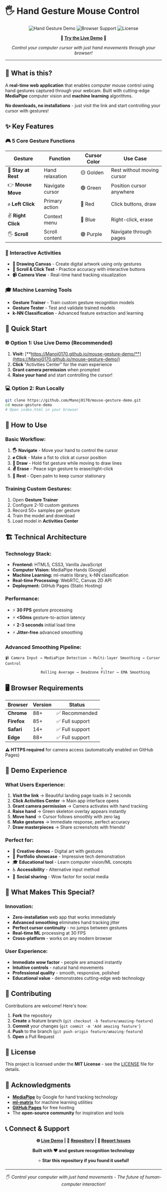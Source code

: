 # 🖐️ Hand Gesture Mouse Control

<div align="center">

![Hand Gesture Demo](https://img.shields.io/badge/Demo-Live-brightgreen?style=for-the-badge)
![Browser Support](https://img.shields.io/badge/Browser-Chrome%20%7C%20Firefox%20%7C%20Safari%20%7C%20Edge-blue?style=for-the-badge)
![License](https://img.shields.io/badge/License-MIT-yellow?style=for-the-badge)

**🚀 [Try the Live Demo](https://Manoj0170.github.io/mouse-gesture-demo/) 🚀**

*Control your computer cursor with just hand movements through your browser!*

</div>

---

## 🎯 What is this?

A **real-time web application** that enables computer mouse control using hand gestures captured through your webcam. Built with cutting-edge **MediaPipe** computer vision and **machine learning** algorithms.

**No downloads, no installations** - just visit the link and start controlling your cursor with gestures!

## ✨ Key Features

### 🎮 **5 Core Gesture Functions**
| Gesture | Function | Cursor Color | Use Case |
|---------|----------|--------------|----------|
| 🤚 **Stay at Rest** | Hand relaxation | 🟡 Golden | Rest without moving cursor |
| 👉 **Mouse Move** | Navigate cursor | 🟢 Green | Position cursor anywhere |
| ✊ **Left Click** | Primary action | 🔴 Red | Click buttons, draw |
| ✌️ **Right Click** | Context menu | 🔵 Blue | Right-click, erase |
| 🖐️ **Scroll** | Scroll content | 🟣 Purple | Navigate through pages |

### 🎯 **Interactive Activities**
- **🎨 Drawing Canvas** - Create digital artwork using only gestures
- **📜 Scroll & Click Test** - Practice accuracy with interactive buttons
- **📹 Camera View** - Real-time hand tracking visualization

### 🎓 **Machine Learning Tools**
- **Gesture Trainer** - Train custom gesture recognition models
- **Gesture Tester** - Test and validate trained models  
- **k-NN Classification** - Advanced feature extraction and learning

## 🚀 Quick Start

### **🌐 Option 1: Use Live Demo (Recommended)**
1. **Visit:** [**https://Manoj0170.github.io/mouse-gesture-demo/**](https://Manoj0170.github.io/mouse-gesture-demo/)
2. **Click** "Activities Center" for the main experience
3. **Grant camera permission** when prompted
4. **Raise your hand** and start controlling the cursor!

### **💻 Option 2: Run Locally**
```bash
git clone https://github.com/Manoj0170/mouse-gesture-demo.git
cd mouse-gesture-demo
# Open index.html in your browser
```

## 🎨 How to Use

### **Basic Workflow:**
1. **🖐️ Navigate** - Move your hand to control the cursor
2. **✊ Click** - Make a fist to click at cursor position  
3. **🎨 Draw** - Hold fist gesture while moving to draw lines
4. **✌️ Erase** - Peace sign gesture to erase/right-click
5. **🤚 Rest** - Open palm to keep cursor stationary

### **Training Custom Gestures:**
1. Open **Gesture Trainer** 
2. Configure 2-10 custom gestures
3. Record 50+ samples per gesture
4. Train the model and download
5. Load model in **Activities Center**

## 🏗️ Technical Architecture

### **Technology Stack:**
- **Frontend:** HTML5, CSS3, Vanilla JavaScript
- **Computer Vision:** MediaPipe Hands (Google)
- **Machine Learning:** ml-matrix library, k-NN classification  
- **Real-time Processing:** WebRTC, Canvas 2D API
- **Deployment:** GitHub Pages (Static Hosting)

### **Performance:**
- ⚡ **30 FPS** gesture processing
- ⚡ **<50ms** gesture-to-action latency
- ⚡ **2-3 seconds** initial load time
- ⚡ **Jitter-free** advanced smoothing

### **Advanced Smoothing Pipeline:**
```
📹 Camera Input → MediaPipe Detection → Multi-layer Smoothing → Cursor Control
                                           ↓
                Rolling Average → Deadzone Filter → EMA Smoothing
```

## 🖥️ Browser Requirements

| Browser | Version | Status |
|---------|---------|--------|
| **Chrome** | 88+ | ✅ Recommended |
| **Firefox** | 85+ | ✅ Full support |
| **Safari** | 14+ | ✅ Full support |
| **Edge** | 88+ | ✅ Full support |

**⚠️ HTTPS required** for camera access (automatically enabled on GitHub Pages)

## 📱 Demo Experience

### **What Users Experience:**
1. **Visit the link** → Beautiful landing page loads in 2 seconds
2. **Click Activities Center** → Main app interface opens
3. **Grant camera permission** → Camera activates with hand tracking
4. **Raise hand** → Green skeleton overlay appears instantly  
5. **Move hand** → Cursor follows smoothly with zero lag
6. **Make gestures** → Immediate response, perfect accuracy
7. **Draw masterpieces** → Share screenshots with friends!

### **Perfect for:**
- 🎨 **Creative demos** - Digital art with gestures
- 💼 **Portfolio showcase** - Impressive tech demonstration
- 🎓 **Educational tool** - Learn computer vision/ML concepts
- ♿ **Accessibility** - Alternative input method
- 🎉 **Social sharing** - Wow factor for social media

## 🌟 What Makes This Special?

### **Innovation:**
- **Zero-installation** web app that works immediately
- **Advanced smoothing** eliminates hand tracking jitter
- **Perfect cursor continuity** - no jumps between gestures
- **Real-time ML** processing at 30 FPS
- **Cross-platform** - works on any modern browser

### **User Experience:**
- **Immediate wow factor** - people are amazed instantly
- **Intuitive controls** - natural hand movements
- **Professional quality** - smooth, responsive, polished
- **Educational value** - demonstrates cutting-edge web technology

## 🤝 Contributing

Contributions are welcome! Here's how:

1. **Fork** the repository
2. **Create** a feature branch (`git checkout -b feature/amazing-feature`)
3. **Commit** your changes (`git commit -m 'Add amazing feature'`)
4. **Push** to the branch (`git push origin feature/amazing-feature`) 
5. **Open** a Pull Request

## 📄 License

This project is licensed under the **MIT License** - see the [LICENSE](LICENSE) file for details.

## 🙏 Acknowledgments

- **[MediaPipe](https://mediapipe.dev/)** by Google for hand tracking technology
- **[ml-matrix](https://github.com/mljs/ml-matrix)** for machine learning utilities
- **[GitHub Pages](https://pages.github.com/)** for free hosting
- The **open-source community** for inspiration and tools

## 📞 Connect & Support

<div align="center">

**🌐 [Live Demo](https://Manoj0170.github.io/mouse-gesture-demo/) | 📂 [Repository](https://github.com/Manoj0170/mouse-gesture-demo) | 🐛 [Report Issues](https://github.com/Manoj0170/mouse-gesture-demo/issues)**

**Built with ❤️ and gesture recognition technology**

⭐ **Star this repository if you found it useful!**

---

*🖐️ Control your computer with just hand movements - The future of human-computer interaction!*

</div>